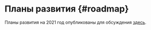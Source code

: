 ﻿---
toc_priority: 74
toc_title: Roadmap
---

# Планы развития {#roadmap}

Планы развития на 2021 год опубликованы для обсуждения [здесь](https://github.com/ClickHouse/ClickHouse/issues/17623).
